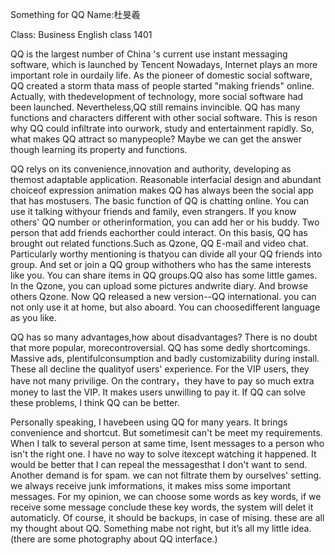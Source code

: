 Something for QQ
Name:杜旻羲

Class: Business English  class 1401

  QQ is the largest number of China 's current use instant messaging software, which is launched by Tencent Nowadays, Internet plays an more important role in ourdaily life. As the pioneer of domestic social software, QQ created a storm thata mass of people started "making friends" online. Actually, with thedevelopment of technology, more social software had been launched. Nevertheless,QQ still remains invincible. QQ has many functions and characters different with other social software. This is reson why QQ could infiltrate into ourwork, study and entertainment rapidly. So, what makes QQ attract so manypeople? Maybe we can get the answer though learning its property and functions.

  QQ relys on its convenience,innovation and authority,  developing as themost adaptable application. Reasonable interfacial design and abundant choiceof expression animation makes QQ has always been the social app that has mostusers. The basic function of QQ is chatting online. You can use it talking withyour friends and family, even strangers. If you know others' QQ number or otherinformation, you can add her or his buddy. Two person that add friends eachorther could interact. On this basis, QQ has brought out related functions.Such as Qzone, QQ E-mail and video chat. Particularly worthy mentioning is thatyou can divide all your QQ friends into group. And set or join a QQ group withothers who has the same interests like you. You can share items in QQ groups.QQ also has some little games. In the Qzone, you can upload some pictures andwrite diary. And browse others Qzone. Now QQ released a new version--QQ international. you can not only use it at home, but also aboard. You can choosedifferent language as you like.

  QQ has so many advantages,how about disadvantages? There is no doubt that more popular, morecontroversial. QQ has some dedly shortcomings. Massive ads, plentifulconsumption and badly customizability during install. These all decline the qualityof users' experience. For the VIP users,  they  have not many privilige. On the  contrary，they have to pay so much extra money to last the VIP.  It makes users unwilling to pay it. If QQ can solve these problems, I think QQ can be better.

  Personally speaking, I havebeen using QQ for many years. It brings convenience and shortcut. But sometimesit can't be meet my requirements. When I talk to several person at same time, Isent messages to a person who isn't the right one. I have no way to solve itexcept watching it happened. It would be better that I can repeal the messagesthat I don't want to send. Another demand is for spam.
we can not filtrate them by ourselves' setting. we always receive junk imformations, it makes miss some important messages. For my opinion, we can choose some words as key words, if we receive some message conclude these key words, the system will delet it automaticly. Of course, it should be backups, in case of mising.
   these are all my thought about QQ. Something mabe not right, but it’s all my little idea.
(there are some   photography  about QQ  interface.)

